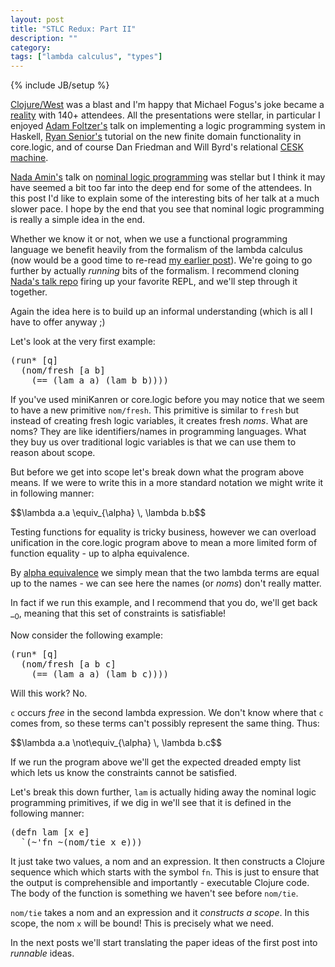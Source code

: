 ```yaml
---
layout: post
title: "STLC Redux: Part II"
description: ""
category: 
tags: ["lambda calculus", "types"]
---
```

{% include JB/setup %}

[Clojure/West](http://clojurewest.org) was a blast and I'm happy that
Michael Fogus's joke became a
[reality](http://blog.fogus.me/2013/02/20/confo/) with 140+
attendees. All the presentations were stellar, in particular I enjoyed
[Adam Foltzer's](http://twitter.com/acfoltzer) talk on implementing a
logic programming system in Haskell,
[Ryan Senior's](http://twitter.com/objcmdo) tutorial on the new
finite domain functionality in core.logic, and of course Dan Friedman
and Will Byrd's relational
[CESK machine](http://matt.might.net/articles/cesk-machines/).

[Nada Amin's](http://twitter.com/nadamin) talk on
[nominal logic programming](http://arxiv.org/abs/cs/0609062) was
stellar but I think it may have seemed a bit too far into the deep end
for some of the attendees. In this post I'd like to explain some of
the interesting bits of her talk at a much slower pace. I hope by the
end that you see that nominal logic programming is really a
simple idea in the end.

Whether we know it or not, when we use a functional programming
language we benefit heavily from the formalism of the lambda calculus
(now would be a good time to re-read
 [my earlier post](http://swannodette.github.com/Nominal%20Logic/2013/02/08/the-simply-typed-lambda-calculus-in-20-lines-redux/)). We're
going to go further by actually *running* bits of the formalism. I recommend cloning
[Nada's talk repo](http://github.com/namin/minikanren-confo/) firing
up your favorite REPL, and we'll step through it together.

Again the idea here is to build up an informal understanding (which is
all I have to offer anyway ;)

Let's look at the very first example:

<pre>
(run* [q]
  (nom/fresh [a b]
    (== (lam a a) (lam b b))))
</pre>

If you've used miniKanren or core.logic before you may notice that we
seem to have a new primitive `nom/fresh`. This primitive is similar to
`fresh` but instead of creating fresh logic variables, it creates
fresh *noms*. What are noms? They are like identifiers/names in
programming languages. What they buy us over traditional logic
variables is that we can use them to reason about scope.

But before we get into scope let's break down what the program above
means. If we were to write this in a more standard notation we might
write it in following manner:

<div>
$$\lambda a.a \equiv_{\alpha} \, \lambda b.b$$
</div>

Testing functions for equality is tricky business, however we can
overload unification in the core.logic program above to mean a
more limited form of function equality - up to alpha equivalence.

By
[alpha equivalence](http://en.wikipedia.org/wiki/Lambda_calculus#Alpha_equivalence)
we simply mean that the two lambda terms are equal up to the names - we
can see here the names (or *noms*) don't really matter.

In fact if we run this example, and I recommend that you do, we'll get
back $\_$$_0$, meaning that this set of constraints is
satisfiable!

Now consider the following example:

<pre>
(run* [q]
  (nom/fresh [a b c]
    (== (lam a a) (lam b c))))
</pre>

Will this work? No.

$\mathtt{c}$ occurs *free* in the second lambda expression. We don't
know where that $\mathtt{c}$ comes from, so these terms can't possibly
represent the same thing. Thus:

<div>
$$\lambda a.a \not\equiv_{\alpha} \, \lambda b.c$$
</div>

If we run the program above we'll get the expected dreaded empty list
which lets us know the constraints cannot be satisfied.

Let's break this down further, $\mathtt{lam}$ is actually hiding away the
nominal logic programming primitives, if we dig in we'll see that it
is defined in the following manner:

<pre>
(defn lam [x e]
  `(~'fn ~(nom/tie x e)))
</pre>

It just take two values, a nom and an expression. It then constructs a
Clojure sequence which which starts with the symbol
$\mathtt{fn}$. This is just to ensure that the output is comprehensible
and importantly - executable Clojure code. The body of the function is
something we haven't see before $\mathtt{nom/tie}$.

$\mathtt{nom/tie}$ takes a nom and an expression and it *constructs a
scope*. In this scope, the nom $\mathtt{x}$ will be bound! This is
precisely what we need.

In the next posts we'll start translating the paper
ideas of the first post into *runnable* ideas.
